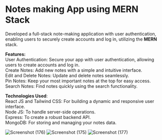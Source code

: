 # Notes making App using MERN Stack
Developed a full-stack note-making application with user authentication, enabling users to securely create accounts and log in, utilizing the **MERN** stack.

**Features:**<br>
User Authentication: Secure your app with user authentication, allowing users to create accounts and log in.<br>
Create Notes: Add new notes with a simple and intuitive interface.<br>
Edit and Delete Notes: Update and delete notes seamlessly.<br>
Pin Notes: Keep your most important notes at the top for easy access.<br>
Search Notes: Find notes quickly using the search functionality.

**Technologies Used**:<br>
React JS and Tailwind CSS: For building a dynamic and responsive user interface.<br>
Node JS: To handle server-side operations.<br>
Express: To create a robust backend API.<br>
MongoDB: For storing and managing your notes data.<br>


![Screenshot (176)](https://github.com/user-attachments/assets/d82cf7ad-23c6-40e2-b2c6-aac11859daba)
![Screenshot (175)](https://github.com/user-attachments/assets/8ed6a418-322e-4fa5-86ea-70336b16763c)
![Screenshot (177)](https://github.com/user-attachments/assets/17a2e999-a012-4503-8470-946cc4e680d6)


